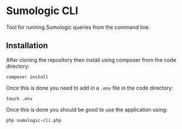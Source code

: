 # Sumologic CLI

Tool for running Sumologic queries from the command line.

## Installation
After cloning the repository then install using composer from the code directory:

```
composer install
```

Once this is done you need to add in a `.env` file in the code directory: 

```
touch .env
```

Once this is done you should be good to use the application using: 

```
php sumologic-cli.php
```